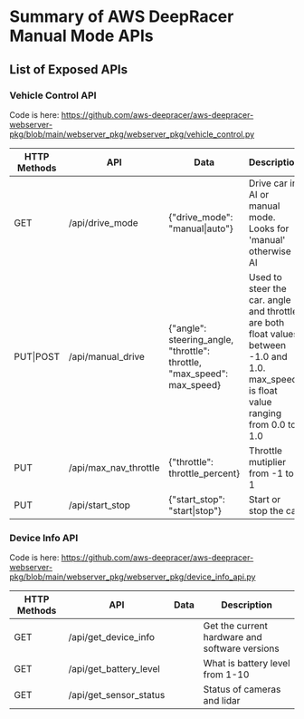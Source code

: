 # Summary of AWS DeepRacer Manual Mode APIs

## List of Exposed APIs

### Vehicle Control API

Code is here: https://github.com/aws-deepracer/aws-deepracer-webserver-pkg/blob/main/webserver_pkg/webserver_pkg/vehicle_control.py

| HTTP Methods | API | Data | Description |
| -- | -- | -- | -- |
| GET | /api/drive_mode | {"drive_mode": "manual&#124;auto"} | Drive car in AI or manual mode. Looks for 'manual' otherwise AI |
| PUT&#124;POST | /api/manual_drive | {"angle": steering_angle, "throttle": throttle, "max_speed": max_speed} | Used to steer the car. angle and throttle are both float values between -1.0 and 1.0. max_speed is float value ranging from 0.0 to 1.0 |
| PUT | /api/max_nav_throttle | {"throttle": throttle_percent} | Throttle mutiplier from -1 to 1 |
| PUT | /api/start_stop | {"start_stop": "start&#124;stop"} | Start or stop the car |

### Device Info API

Code is here: https://github.com/aws-deepracer/aws-deepracer-webserver-pkg/blob/main/webserver_pkg/webserver_pkg/device_info_api.py

| HTTP Methods | API | Data | Description |
| -- | -- | -- | -- |
| GET | /api/get_device_info | | Get the current hardware and software versions |
| GET | /api/get_battery_level | | What is battery level from 1-10 |
| GET | /api/get_sensor_status | | Status of cameras and lidar |

